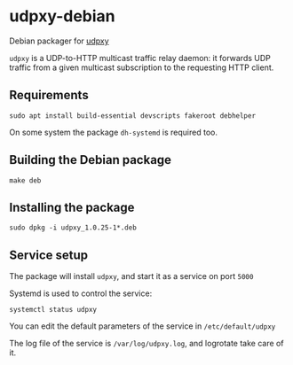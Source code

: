 # udpxy-debian

Debian packager for [udpxy](http://gigapxy.com/udpxy-en.html)

`udpxy` is a UDP-to-HTTP multicast traffic relay daemon:
it forwards UDP traffic from a given multicast subscription
to the requesting HTTP client.

## Requirements

    sudo apt install build-essential devscripts fakeroot debhelper
    
On some system the package `dh-systemd` is required too.

## Building the Debian package

    make deb

## Installing the package

    sudo dpkg -i udpxy_1.0.25-1*.deb
    
## Service setup

The package will install `udpxy`, and start it as a service on port `5000`

Systemd is used to control the service:

    systemctl status udpxy

You can edit the default parameters of the service in `/etc/default/udpxy`

The log file of the service is `/var/log/udpxy.log`, and logrotate take care of it.
